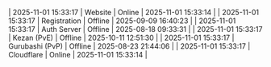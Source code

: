 | 2025-11-01 15:33:17 | Website | Online | 2025-11-01 15:33:14 |
| 2025-11-01 15:33:17 | Registration | Offline | 2025-09-09 16:40:23 |
| 2025-11-01 15:33:17 | Auth Server | Offline | 2025-08-18 09:33:31 |
| 2025-11-01 15:33:17 | Kezan (PvE) | Offline | 2025-10-11 12:51:30 |
| 2025-11-01 15:33:17 | Gurubashi (PvP) | Offline | 2025-08-23 21:44:06 |
| 2025-11-01 15:33:17 | Cloudflare | Online | 2025-11-01 15:33:14 |
